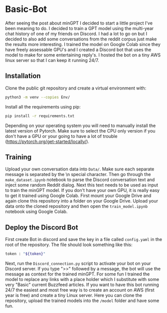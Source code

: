 # Basic-Bot

After seeing the post about minGPT I decided to start a little project I've been meaning to do. I decided to train a GPT model using the multi-year chat history of one of my friends on Discord. I had a lot to go on but I decided to also add some conversations from the reddit corpus just make the results more interesting. I trained the model on Google Colab since they have freely assessable GPU's and I created a Discord bot that uses the model to make for some entertaining reply's. I hosted the bot on a tiny AWS linux server so that I can keep it running 24/7. 

## Installation

Clone the public git repository and create a virtual environment with:

```bash
python3 -m venv --copies Env/
```

Install all the requirements using pip:

```bash
pip install -r requirements.txt
```

Depending on your operating system you will need to manually install the latest version of Pytorch. Make sure to select the CPU only version if you don't have a GPU or your going to have a lot of trouble (https://pytorch.org/get-started/locally/).

## Training

Upload your own conversation data into ```Data/```. Make sure each separate message is separated by the \n special character. Then go through the ```make_dataset.ipynb``` notebook to parse the Discord conversation text and inject some random Reddit dialog. Next this text needs to be used as input to train the minGPT model. If you don't have your own GPU, it is really easy to get it trained using Google Colab. First mount your Google Drive and again clone this repository into a folder on your Google Drive. Upload your data onto the cloned repository and then open the  ```train_model.ipynb``` notebook using Google Colab. 

## Deploy the Discord Bot

First create Bot in discord and save the key in a file called ```config.yaml``` in the root of the repository. The file should look something like this:

```bash
token : "${token}"
```

Next, run the  ```Discord_connection.py``` script to activate your bot on your Discord server. If you type ">>" followed by a message, the bot will use the message as context for the trained minGPT. For some fun I trained the model to replace any links with a place holder <HTTPS> which I substitute with some very "Basic" current Buzzfeed articles. If you want to have this bot running 24/7 the easiest and most free way is to create an account on AWS (first year is free) and create a tiny Linux server. Here you can clone the repository, upload the trained models into the ```/model``` folder and have some fun.  



